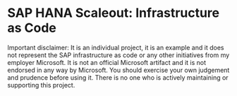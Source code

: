 # SAP HANA Scaleout: Infrastructure as Code
Important disclaimer: It is an individual project, it is an example and it does not represent the SAP infrastructure as code or any other initiatives from my employer Microsoft. It is not an official Microsoft artifact and it is not endorsed in any way by Microsoft. You should exercise your own judgement and prudence before using it. There is no one who is actively maintaining or supporting this project.
